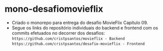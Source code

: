 # mono-desafiomovieflix
- Criado o monorepo para entrega do desafio MovieFlix Capítulo 09.
- Segue os links do repositório individuais do backend e frontend com os commits efetuados no decorrer dos desafios:
``` https://github.com/cristpsantos/movieflix - Backend ```
``` https://github.com/cristpsantos/desafio-movieflix - Frontend ```
